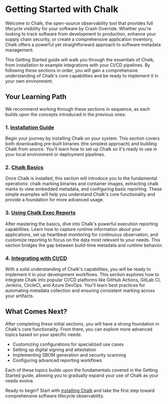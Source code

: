 # Getting Started with Chalk

Welcome to Chalk, the open-source observability tool that provides full
lifecycle visibility for your software by Crash Override. Whether you're
looking to track software from development to production, enhance your supply
chain security, or create a comprehensive application inventory, Chalk offers a
powerful yet straightforward approach to software metadata management.

This Getting Started guide will walk you through the essentials of Chalk, from
installation to example integrations with your CI/CD pipelines. By following
these sections in order, you will gain a comprehensive understanding of Chalk's
core capabilities and be ready to implement it in your own environment.

## Your Learning Path

We recommend working through these sections in sequence, as each builds upon
the concepts introduced in the previous ones:

### 1. [Installation Guide](./install.md)

Begin your journey by installing Chalk on your system. This section covers both
downloading pre-built binaries (the simplest approach) and building Chalk from
source. You'll learn how to set up Chalk so it's ready to use in your local
environment or deployment pipelines.

### 2. [Chalk Basics](./guide-quick-start.md)

Once Chalk is installed, this section will introduce you to the fundamental
operations: chalk marking binaries and container images, extracting chalk
marks to view embedded metadata, and configuring basic reporting. These simple
examples will help you understand Chalk's core functionality and provide a
foundation for more advanced usage.

### 3. [Using Chalk Exec Reports](./guide-exec.md)

After mastering the basics, dive into Chalk's powerful execution reporting
capabilities. Learn how to capture runtime information about your applications,
set up heartbeat monitoring for continuous observation, and customize reporting
to focus on the data most relevant to your needs. This section bridges the gap
between build-time metadata and runtime behavior.

### 4. [Integrating with CI/CD](./guide-ci-cd.md)

With a solid understanding of Chalk's capabilities, you will be ready to
implement it in your development workflows. This section explores how to
integrate Chalk into popular CI/CD platforms like GitHub Actions, GitLab CI,
Jenkins, CircleCI, and Azure DevOps. You'll learn best practices for automating
metadata collection and ensuring consistent marking across your artifacts.

## What Comes Next?

After completing these initial sections, you will have a strong foundation in
Chalk's core functionality. From there, you can explore more advanced topics
based on your specific needs:

- Customizing configurations for specialized use cases
- Setting up digital signing and attestation
- Implementing SBOM generation and security scanning
- Configuring advanced reporting workflows

Each of these topics builds upon the fundamentals covered in the Getting
Started guide, allowing you to gradually expand your use of Chalk as your needs
evolve.

Ready to begin? Start with [installing Chalk](./install.md) and take
the first step toward comprehensive software lifecycle observability.
